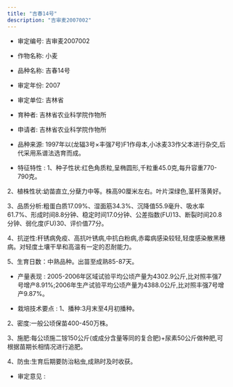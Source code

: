```yaml
---
title: "吉春14号"
description: "吉审麦2007002"
---
```

* 审定编号:  吉审麦2007002

*  作物名称:  小麦

*  品种名称:  吉春14号

*  审定年份:  2007

*  审定单位:  吉林省

* 育种者:  吉林省农业科学院作物所

*  申请者:  吉林省农业科学院作物所

*  品种来源:  1997年以(龙辐3号×丰强7号)F1作母本,小冰麦33作父本进行杂交,后代采用系谱法选育而成。

*  特征特性 : 
1、种子性状:红色角质粒,呈椭圆形,千粒重45.0克,每升容重770-790克。
2、植株性状:幼苗直立,分蘖力中等。株高90厘米左右。叶片深绿色,茎秆落黄好。
3、品质分析:粗蛋白质17.09%、湿面筋34.3%、沉降值55.9毫升、吸水率61.7%、形成时间8.8分钟、稳定时间17.0分钟、公差指数(FU)13、断裂时间20.8分钟、弱化度(FU)30、评价值77分。
4、抗逆性:秆锈病免疫、高抗叶锈病,中抗白粉病,赤霉病感染较轻,轻度感染散黑穗病。对轻度土壤干旱和高温有一定的忍耐能力。
5、生育日数：中熟品种。出苗至成熟85-87天。
 
*  产量表现 : 
2005-2006年区域试验平均公顷产量为4302.9公斤,比对照丰强7号增产8.91%;2006年生产试验平均公顷产量为4388.0公斤,比对照丰强7号增产9.87%。

*  栽培技术要点 : 
1、播种:3月末至4月初播种。
2、密度:一般公顷保苗400-450万株。
3、施肥:每公顷施二铵150公斤(或成分含量等同的复合肥)+尿素50公斤做种肥,可根据苗期长相情况进行追肥。
4、防虫:生育后期要防治粘虫,成熟时及时收获。

*  审定意见 : 

